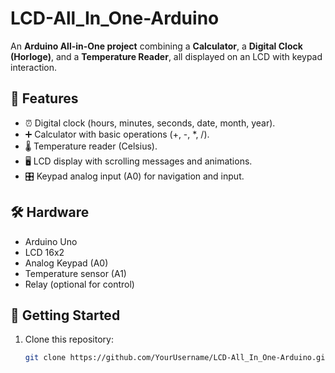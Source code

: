 # LCD-All_In_One-Arduino  

An **Arduino All-in-One project** combining a **Calculator**, a **Digital Clock (Horloge)**, and a **Temperature Reader**, all displayed on an LCD with keypad interaction.  

## 📌 Features
- ⏰ Digital clock (hours, minutes, seconds, date, month, year).  
- ➕ Calculator with basic operations (+, -, *, /).  
- 🌡️ Temperature reader (Celsius).  
- 🖥️ LCD display with scrolling messages and animations.  
- 🎛️ Keypad analog input (A0) for navigation and input.  

## 🛠️ Hardware
- Arduino Uno  
- LCD 16x2  
- Analog Keypad (A0)  
- Temperature sensor (A1)  
- Relay (optional for control)  

## 🚀 Getting Started
1. Clone this repository:  
   ```bash
   git clone https://github.com/YourUsername/LCD-All_In_One-Arduino.git
